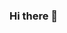 ### Hi there 👋

<!--
**Nicolas-Chomier/Nicolas-Chomier** is a ✨ _special_ ✨ repository because its `README.md` (this file) appears on your GitHub profile.

Here are some ideas to get you started:

- 🔭 I’m currently working on web app for inprove my productivity.
- 🌱 I’m currently learning Python and Javascript technology.
- 💬 Ask me about my job.
- 📫 How to reach me: soon...
- ⚡ Fun fact: Before Covid I had never use laptop exept for watch youtube, since I totaly passionate about code.

